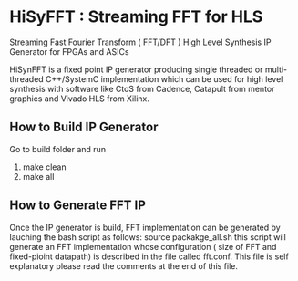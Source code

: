 # HiSyFFT : Streaming FFT for HLS 
Streaming Fast Fourier Transform ( FFT/DFT ) High Level Synthesis IP Generator for FPGAs and ASICs

HiSynFFT is a fixed point IP generator producing single threaded or multi-threaded C++/SystemC implementation which can be used for high level synthesis
with software like CtoS from Cadence, Catapult from mentor graphics and Vivado HLS from Xilinx.
## How to Build IP Generator
Go to build folder and run
  1) make clean
  2) make all
## How to Generate FFT IP
Once the IP generator is build, FFT implementation can be generated by lauching the bash script as follows:
source packakge_all.sh
this script will generate an FFT implementation whose configuration ( size of FFT and fixed-pioint datapath) is described in
the file called fft.conf. This file is self explanatory please read the comments at the end of this file.
